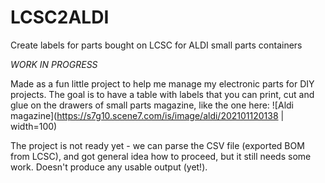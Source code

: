 # LCSC2ALDI
Create labels for parts bought on LCSC for ALDI small parts containers

*WORK IN PROGRESS*

Made as a fun little project to help me manage my electronic parts for DIY projects.
The goal is to have a table with labels that you can print, cut and glue on the drawers of
small parts magazine, like the one here:
![Aldi magazine](https://s7g10.scene7.com/is/image/aldi/202101120138 | width=100)


The project is not ready yet - we can parse the CSV file (exported BOM from LCSC),
and got general idea how to proceed, but it still needs some work.
Doesn't produce any usable output (yet!).
